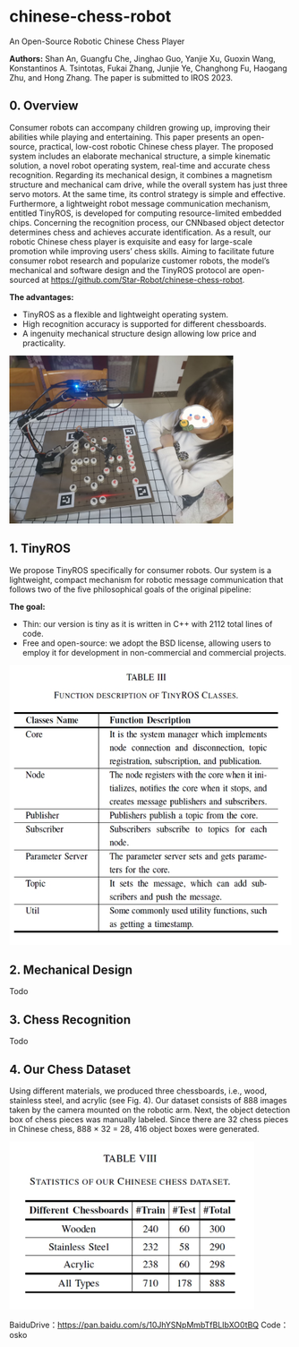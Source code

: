 # chinese-chess-robot
An Open-Source Robotic Chinese Chess Player

**Authors:** Shan An, Guangfu Che, Jinghao Guo, Yanjie Xu, Guoxin Wang, Konstantinos A. Tsintotas, Fukai Zhang, Junjie Ye, Changhong Fu, Haogang Zhu, and Hong Zhang. The paper is submitted to IROS 2023.


## 0. Overview

Consumer robots can accompany children growing up, improving their abilities while playing and entertaining. This paper presents an open-source, practical, low-cost robotic Chinese chess player. The proposed system includes an
elaborate mechanical structure, a simple kinematic solution, a novel robot operating system, real-time and accurate chess recognition. Regarding its mechanical design, it combines a magnetism structure and mechanical cam drive, while the
overall system has just three servo motors. At the same time, its control strategy is simple and effective. Furthermore, a lightweight robot message communication mechanism, entitled TinyROS, is developed for computing resource-limited embedded
chips. Concerning the recognition process, our CNNbased object detector determines chess and achieves accurate identification. As a result, our robotic Chinese chess player is exquisite and easy for large-scale promotion while improving
users’ chess skills. Aiming to facilitate future consumer robot research and popularize customer robots, the model’s mechanical and software design and the TinyROS protocol are open-sourced at https://github.com/Star-Robot/chinese-chess-robot.

**The advantages:** 
+ TinyROS as a flexible and lightweight operating system.
+ High recognition accuracy is supported for different chessboards.
+ A ingenuity mechanical structure design allowing low price and practicality.

 <img src="./images/teaser_m.jpg" height="300">

## 1. TinyROS

We propose TinyROS specifically for consumer robots. Our system is a lightweight, compact mechanism for robotic message communication that
follows two of the five philosophical goals of the original pipeline:

**The goal:** 
+ Thin: our version is tiny as it is written in C++ with 2112 total lines of code. 
+ Free and open-source: we adopt the BSD license, allowing users to employ it for development in non-commercial and commercial projects. 

 <img src="./images/tinyros.jpg" height="500">
 
 ## 2. Mechanical Design
 
 Todo
 
 ## 3. Chess Recognition
 
 Todo
 
 ## 4. Our Chess Dataset
Using different materials, we produced three chessboards, i.e., wood, stainless steel, and acrylic (see Fig. 4). Our dataset consists of 888 images taken by the camera mounted on the robotic arm. Next, the object detection box of chess pieces was manually labeled. Since there are 32 chess pieces in Chinese chess, 888 × 32 = 28, 416 object boxes were generated. 

<img src="./images/dataset.jpg" height="300">
 
 BaiduDrive：https://pan.baidu.com/s/10JhYSNpMmbTfBLIbXO0tBQ 
 Code：osko
 
 
